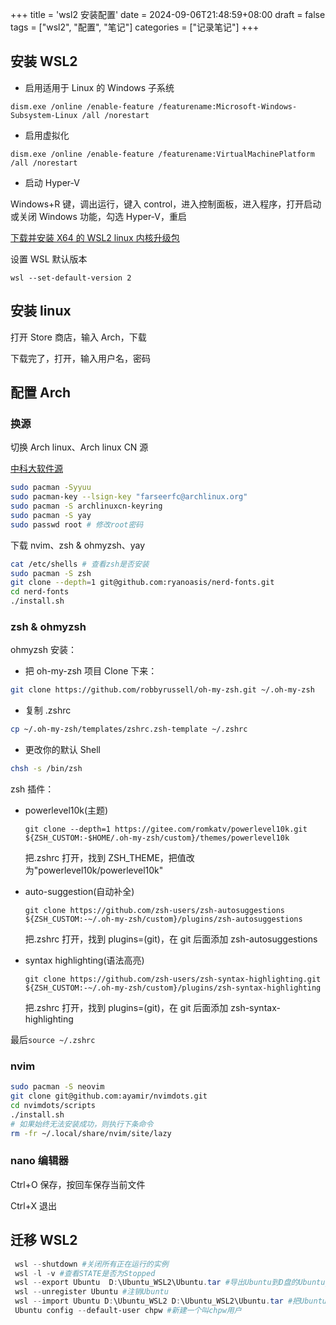 +++
title = 'wsl2 安装配置'
date = 2024-09-06T21:48:59+08:00
draft = false
tags = ["wsl2", "配置", "笔记"]
categories = ["记录笔记"]
+++

## 安装 WSL2

- 启用适用于 Linux 的 Windows 子系统
<!-- more -->
`dism.exe /online /enable-feature /featurename:Microsoft-Windows-Subsystem-Linux /all /norestart`

- 启用虚拟化

`dism.exe /online /enable-feature /featurename:VirtualMachinePlatform /all /norestart`

- 启动 Hyper-V

Windows+R 键，调出运行，键入 control，进入控制面板，进入程序，打开启动或关闭 Windows 功能，勾选 Hyper-V，重启

[下载并安装 X64 的 WSL2 linux 内核升级包](https://wslstorestorage.blob.core.windows.net/wslblob/wsl_update_x64.msi "把链接拷贝到浏览器上")

设置 WSL 默认版本

`wsl --set-default-version 2`

## 安装 linux

打开 Store 商店，输入 Arch，下载

下载完了，打开，输入用户名，密码

## 配置 Arch

### 换源

切换 Arch linux、Arch linux CN 源

[中科大软件源](https://mirrors.ustc.edu.cn/help/)

```bash
sudo pacman -Syyuu
sudo pacman-key --lsign-key "farseerfc@archlinux.org"
sudo pacman -S archlinuxcn-keyring
sudo pacman -S yay
sudo passwd root # 修改root密码
```

下载 nvim、zsh & ohmyzsh、yay

```bash
cat /etc/shells # 查看zsh是否安装
sudo pacman -S zsh
git clone --depth=1 git@github.com:ryanoasis/nerd-fonts.git
cd nerd-fonts
./install.sh
```

### zsh & ohmyzsh

ohmyzsh 安装：

- 把 oh-my-zsh 项目 Clone 下来：

```bash
git clone https://github.com/robbyrussell/oh-my-zsh.git ~/.oh-my-zsh
```

- 复制 .zshrc

```bash
cp ~/.oh-my-zsh/templates/zshrc.zsh-template ~/.zshrc
```

- 更改你的默认 Shell

```bash
chsh -s /bin/zsh
```

zsh 插件：

- powerlevel10k(主题)

    `git clone --depth=1 https://gitee.com/romkatv/powerlevel10k.git ${ZSH_CUSTOM:-$HOME/.oh-my-zsh/custom}/themes/powerlevel10k`

    把.zshrc 打开，找到 ZSH_THEME，把值改为"powerlevel10k/powerlevel10k"

- auto-suggestion(自动补全)

    `git clone https://github.com/zsh-users/zsh-autosuggestions ${ZSH_CUSTOM:-~/.oh-my-zsh/custom}/plugins/zsh-autosuggestions`

    把.zshrc 打开，找到 plugins=(git)，在 git 后面添加 zsh-autosuggestions

- syntax highlighting(语法高亮)

    `git clone https://github.com/zsh-users/zsh-syntax-highlighting.git ${ZSH_CUSTOM:-~/.oh-my-zsh/custom}/plugins/zsh-syntax-highlighting`

    把.zshrc 打开，找到 plugins=(git)，在 git 后面添加 zsh-syntax-highlighting

最后`source ~/.zshrc`

### nvim

```bash
sudo pacman -S neovim
git clone git@github.com:ayamir/nvimdots.git
cd nvimdots/scripts
./install.sh
# 如果始终无法安装成功，则执行下条命令
rm -fr ~/.local/share/nvim/site/lazy
```

### nano 编辑器

Ctrl+O 保存，按回车保存当前文件

Ctrl+X 退出

## 迁移 WSL2

```powershell
 wsl --shutdown #关闭所有正在运行的实例
 wsl -l -v #查看STATE是否为Stopped
 wsl --export Ubuntu  D:\Ubuntu_WSL2\Ubuntu.tar #导出Ubuntu到D盘的Ubuntu_WSL2目录并创建一个Ubuntu.tar的归档文件
 wsl --unregister Ubuntu #注销Ubuntu
 wsl --import Ubuntu D:\Ubuntu_WSL2 D:\Ubuntu_WSL2\Ubuntu.tar #把Ubuntu.tar重新注册为linux发行版
 Ubuntu config --default-user chpw #新建一个叫chpw用户
```
